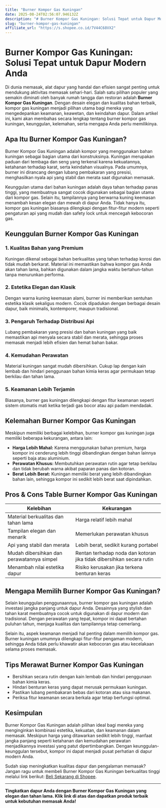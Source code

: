 ```yaml
---
title: "Burner Kompor Gas Kuningan"
date: 2025-08-24T02:56:07.946132Z
description: "# Burner Kompor Gas Kuningan: Solusi Tepat untuk Dapur Modern Anda..."
slug: "burner-kompor-gas-kuningan"
affiliate_url: "https://s.shopee.co.id/7V44C68VX2"
---
```

# Burner Kompor Gas Kuningan: Solusi Tepat untuk Dapur Modern Anda

Di dunia memasak, alat dapur yang handal dan efisien sangat penting untuk mendukung aktivitas memasak sehari-hari. Salah satu pilihan populer yang semakin diminati oleh banyak rumah tangga dan restoran adalah **Burner Kompor Gas Kuningan**. Dengan desain elegan dan kualitas bahan terbaik, kompor gas kuningan menjadi pilihan utama bagi mereka yang mengedepankan keamanan, keawetan, dan keindahan dapur. Dalam artikel ini, kami akan membahas secara lengkap tentang burner kompor gas kuningan, keunggulan, kelemahan, serta mengapa Anda perlu memilikinya.

## Apa Itu Burner Kompor Gas Kuningan?

Burner Kompor Gas Kuningan adalah kompor yang menggunakan bahan kuningan sebagai bagian utama dari konstruksinya. Kuningan merupakan paduan dari tembaga dan seng yang terkenal karena kekuatannya, ketahanan terhadap karat, serta keindahan visualnya. Pada umumnya, burner ini dirancang dengan lubang pembakaran yang presisi, menghasilkan nyala api yang stabil dan merata saat digunakan memasak.

Keunggulan utama dari bahan kuningan adalah daya tahan terhadap panas tinggi, yang membuatnya sangat cocok digunakan sebagai bagian utama dari kompor gas. Selain itu, tampilannya yang berwarna kuning keemasan menambah kesan elegan dan mewah di dapur Anda. Tidak hanya itu, kompor gas kuningan biasanya dilengkapi dengan fitur-fitur modern seperti pengaturan api yang mudah dan safety lock untuk mencegah kebocoran gas.

## Keunggulan Burner Kompor Gas Kuningan

### 1. Kualitas Bahan yang Premium

Kuningan dikenal sebagai bahan berkualitas yang tahan terhadap korosi dan tidak mudah berkarat. Material ini memastikan bahwa kompor gas Anda akan tahan lama, bahkan digunakan dalam jangka waktu bertahun-tahun tanpa menurunkan performa.

### 2. Estetika Elegan dan Klasik

Dengan warna kuning keemasan alami, burner ini memberikan sentuhan estetika klasik sekaligus modern. Cocok dipadukan dengan berbagai desain dapur, baik minimalis, kontemporer, maupun tradisional.

### 3. Pengaruh Terhadap Distribusi Api

Lubang pembakaran yang presisi dan bahan kuningan yang baik memastikan api menyala secara stabil dan merata, sehingga proses memasak menjadi lebih efisien dan hemat bahan bakar.

### 4. Kemudahan Perawatan

Material kuningan sangat mudah dibersihkan. Cukup lap dengan kain lembab dan hindari penggunaan bahan kimia keras agar permukaan tetap berkilau dan tahan lama.

### 5. Keamanan Lebih Terjamin

Biasanya, burner gas kuningan dilengkapi dengan fitur keamanan seperti sistem otomatis mati ketika terjadi gas bocor atau api padam mendadak.

## Kelemahan Burner Kompor Gas Kuningan

Meskipun memiliki berbagai kelebihan, burner kompor gas kuningan juga memiliki beberapa kekurangan, antara lain:

- **Harga Lebih Mahal:** Karena menggunakan bahan premium, harga kompor ini cenderung lebih tinggi dibandingkan dengan bahan lainnya seperti baja atau aluminium.
- **Perawatan Khusus:** Membutuhkan perawatan rutin agar tetap berkilau dan tidak berubah warna akibat paparan panas dan kotoran.
- **Berat Lebih Berat:** Kuningan memiliki berat yang lebih dibandingkan bahan lain, sehingga kompor ini sedikit lebih berat saat dipindahkan.

## Pros & Cons Table Burner Kompor Gas Kuningan

| Kelebihan                                    | Kekurangan                                            |
|----------------------------------------------|-------------------------------------------------------|
| Material berkualitas dan tahan lama          | Harga relatif lebih mahal                            |
| Tampilan elegan dan menarik                  | Memerlukan perawatan khusus                         |
| Api yang stabil dan merata                   | Lebih berat, sedikit kurang portabel               |
| Mudah dibersihkan dan perawatannya simpel   | Rentan terhadap noda dan kotoran jika tidak dibersihkan secara rutin |
| Menambah nilai estetika dapur                | Risiko kerusakan jika terkena benturan keras       |

## Mengapa Memilih Burner Kompor Gas Kuningan?

Selain keunggulan penggunaannya, burner kompor gas kuningan adalah investasi jangka panjang untuk dapur Anda. Desainnya yang stylish dan tahan karat membuatnya cocok untuk digunakan di dapur modern dan tradisional. Dengan perawatan yang tepat, kompor ini dapat bertahan puluhan tahun, menjaga kualitas dan tampilannya tetap cemerlang.

Selain itu, aspek keamanan menjadi hal penting dalam memilih kompor gas. Burner kuningan umumnya dilengkapi fitur-fitur pengaman modern, sehingga Anda tidak perlu khawatir akan kebocoran gas atau kecelakaan selama proses memasak.

## Tips Merawat Burner Kompor Gas Kuningan

- Bersihkan secara rutin dengan kain lembab dan hindari penggunaan bahan kimia keras.
- Hindari benturan keras yang dapat merusak permukaan kuningan.
- Pastikan lubang pembakaran bebas dari kotoran atau sisa makanan.
- Periksa fitur keamanan secara berkala agar tetap berfungsi optimal.

## Kesimpulan

Burner Kompor Gas Kuningan adalah pilihan ideal bagi mereka yang menginginkan kombinasi estetika, kekuatan, dan keamanan dalam memasak. Meskipun harga yang ditawarkan sedikit lebih tinggi, manfaat jangka panjang seperti ketahanan dan kemudahan perawatan menjadikannya investasi yang patut dipertimbangkan. Dengan keunggulan-keunggulan tersebut, kompor ini dapat menjadi pusat perhatian di dapur modern Anda.

Sudah siap meningkatkan kualitas dapur dan pengalaman memasak? Jangan ragu untuk membeli Burner Kompor Gas Kuningan berkualitas tinggi melalui link berikut: [Beli Sekarang di Shopee](https://s.shopee.co.id/7V44C68VX2).

---

**Tingkatkan dapur Anda dengan Burner Kompor Gas Kuningan yang elegan dan tahan lama. Klik link di atas dan dapatkan produk terbaik untuk kebutuhan memasak Anda!**
